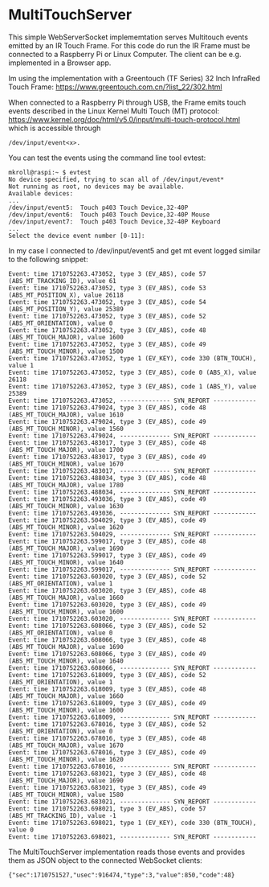 # MultiTouchServer

This simple WebServerSocket implememtation serves Multitouch events emitted by an IR Touch Frame. For this code do run the IR Frame must be connected to a Raspberry Pi or Linux Computer.
The client can be e.g. implemented in a Browser app. 

Im using the implementation with a Greentouch (TF Series) 32 Inch InfraRed Touch Frame: https://www.greentouch.com.cn/?list_22/302.html

When connected to a Raspberry Pi through USB, the Frame emits touch events described in the Linux Kernel Multi Touch (MT) protocol: https://www.kernel.org/doc/html/v5.0/input/multi-touch-protocol.html
which is accessible through 
```
/dev/input/event<x>.
```

You can test the events using the command line tool evtest:

```
mkroll@raspi:~ $ evtest
No device specified, trying to scan all of /dev/input/event*
Not running as root, no devices may be available.
Available devices:
...
/dev/input/event5:	Touch p403 Touch Device,32-40P
/dev/input/event6:	Touch p403 Touch Device,32-40P Mouse
/dev/input/event7:	Touch p403 Touch Device,32-40P Keyboard
...
Select the device event number [0-11]:
```

In my case I connected to /dev/input/event5 and get mt event logged similar to the following snippet:
```
Event: time 1710752263.473052, type 3 (EV_ABS), code 57 (ABS_MT_TRACKING_ID), value 61
Event: time 1710752263.473052, type 3 (EV_ABS), code 53 (ABS_MT_POSITION_X), value 26118
Event: time 1710752263.473052, type 3 (EV_ABS), code 54 (ABS_MT_POSITION_Y), value 25389
Event: time 1710752263.473052, type 3 (EV_ABS), code 52 (ABS_MT_ORIENTATION), value 0
Event: time 1710752263.473052, type 3 (EV_ABS), code 48 (ABS_MT_TOUCH_MAJOR), value 1600
Event: time 1710752263.473052, type 3 (EV_ABS), code 49 (ABS_MT_TOUCH_MINOR), value 1500
Event: time 1710752263.473052, type 1 (EV_KEY), code 330 (BTN_TOUCH), value 1
Event: time 1710752263.473052, type 3 (EV_ABS), code 0 (ABS_X), value 26118
Event: time 1710752263.473052, type 3 (EV_ABS), code 1 (ABS_Y), value 25389
Event: time 1710752263.473052, -------------- SYN_REPORT ------------
Event: time 1710752263.479024, type 3 (EV_ABS), code 48 (ABS_MT_TOUCH_MAJOR), value 1610
Event: time 1710752263.479024, type 3 (EV_ABS), code 49 (ABS_MT_TOUCH_MINOR), value 1560
Event: time 1710752263.479024, -------------- SYN_REPORT ------------
Event: time 1710752263.483017, type 3 (EV_ABS), code 48 (ABS_MT_TOUCH_MAJOR), value 1700
Event: time 1710752263.483017, type 3 (EV_ABS), code 49 (ABS_MT_TOUCH_MINOR), value 1670
Event: time 1710752263.483017, -------------- SYN_REPORT ------------
Event: time 1710752263.488034, type 3 (EV_ABS), code 48 (ABS_MT_TOUCH_MAJOR), value 1780
Event: time 1710752263.488034, -------------- SYN_REPORT ------------
Event: time 1710752263.493036, type 3 (EV_ABS), code 49 (ABS_MT_TOUCH_MINOR), value 1630
Event: time 1710752263.493036, -------------- SYN_REPORT ------------
Event: time 1710752263.504029, type 3 (EV_ABS), code 49 (ABS_MT_TOUCH_MINOR), value 1620
Event: time 1710752263.504029, -------------- SYN_REPORT ------------
Event: time 1710752263.599017, type 3 (EV_ABS), code 48 (ABS_MT_TOUCH_MAJOR), value 1690
Event: time 1710752263.599017, type 3 (EV_ABS), code 49 (ABS_MT_TOUCH_MINOR), value 1640
Event: time 1710752263.599017, -------------- SYN_REPORT ------------
Event: time 1710752263.603020, type 3 (EV_ABS), code 52 (ABS_MT_ORIENTATION), value 1
Event: time 1710752263.603020, type 3 (EV_ABS), code 48 (ABS_MT_TOUCH_MAJOR), value 1660
Event: time 1710752263.603020, type 3 (EV_ABS), code 49 (ABS_MT_TOUCH_MINOR), value 1600
Event: time 1710752263.603020, -------------- SYN_REPORT ------------
Event: time 1710752263.608066, type 3 (EV_ABS), code 52 (ABS_MT_ORIENTATION), value 0
Event: time 1710752263.608066, type 3 (EV_ABS), code 48 (ABS_MT_TOUCH_MAJOR), value 1690
Event: time 1710752263.608066, type 3 (EV_ABS), code 49 (ABS_MT_TOUCH_MINOR), value 1640
Event: time 1710752263.608066, -------------- SYN_REPORT ------------
Event: time 1710752263.618009, type 3 (EV_ABS), code 52 (ABS_MT_ORIENTATION), value 1
Event: time 1710752263.618009, type 3 (EV_ABS), code 48 (ABS_MT_TOUCH_MAJOR), value 1660
Event: time 1710752263.618009, type 3 (EV_ABS), code 49 (ABS_MT_TOUCH_MINOR), value 1600
Event: time 1710752263.618009, -------------- SYN_REPORT ------------
Event: time 1710752263.678016, type 3 (EV_ABS), code 52 (ABS_MT_ORIENTATION), value 0
Event: time 1710752263.678016, type 3 (EV_ABS), code 48 (ABS_MT_TOUCH_MAJOR), value 1670
Event: time 1710752263.678016, type 3 (EV_ABS), code 49 (ABS_MT_TOUCH_MINOR), value 1620
Event: time 1710752263.678016, -------------- SYN_REPORT ------------
Event: time 1710752263.683021, type 3 (EV_ABS), code 48 (ABS_MT_TOUCH_MAJOR), value 1690
Event: time 1710752263.683021, type 3 (EV_ABS), code 49 (ABS_MT_TOUCH_MINOR), value 1580
Event: time 1710752263.683021, -------------- SYN_REPORT ------------
Event: time 1710752263.698021, type 3 (EV_ABS), code 57 (ABS_MT_TRACKING_ID), value -1
Event: time 1710752263.698021, type 1 (EV_KEY), code 330 (BTN_TOUCH), value 0
Event: time 1710752263.698021, -------------- SYN_REPORT ------------
```
The MultiTouchServer implementation reads those events and provides them as JSON object to the connected WebSocket clients:
```
{"sec":1710751527,"usec":916474,"type":3,"value":850,"code":48}
```
